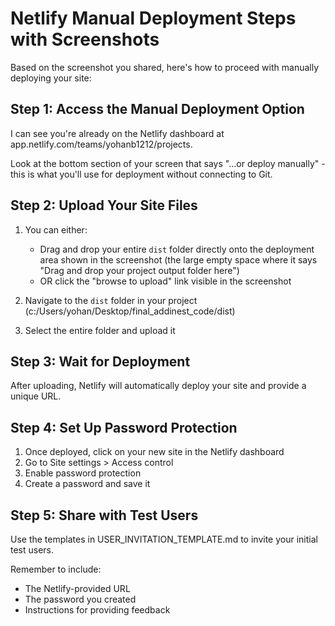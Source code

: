 # Netlify Manual Deployment Steps with Screenshots

Based on the screenshot you shared, here's how to proceed with manually deploying your site:

## Step 1: Access the Manual Deployment Option

I can see you're already on the Netlify dashboard at app.netlify.com/teams/yohanb1212/projects.

Look at the bottom section of your screen that says "...or deploy manually" - this is what you'll use for deployment without connecting to Git.

## Step 2: Upload Your Site Files

1. You can either:
   - Drag and drop your entire `dist` folder directly onto the deployment area shown in the screenshot (the large empty space where it says "Drag and drop your project output folder here")
   - OR click the "browse to upload" link visible in the screenshot

2. Navigate to the `dist` folder in your project (c:/Users/yohan/Desktop/final_addinest_code/dist)

3. Select the entire folder and upload it

## Step 3: Wait for Deployment

After uploading, Netlify will automatically deploy your site and provide a unique URL.

## Step 4: Set Up Password Protection

1. Once deployed, click on your new site in the Netlify dashboard
2. Go to Site settings > Access control
3. Enable password protection
4. Create a password and save it

## Step 5: Share with Test Users

Use the templates in USER_INVITATION_TEMPLATE.md to invite your initial test users.

Remember to include:
- The Netlify-provided URL
- The password you created
- Instructions for providing feedback
